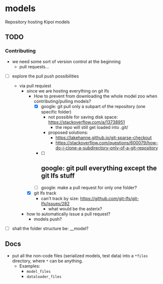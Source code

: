 # models
Repository hosting Kipoi models

## TODO

### Contributing

- we need some sort of version control at the beginning
  - pull requests...

- [ ] explore the pull push possibilities
  - via pull requiest
    - since we are hosting everything on git lfs
      - How to prevent from downloading the whole model zoo when contributing/pulling models?
		- [x] google: git pull only a subpart of the repository (one specific folder)
	      - not possible for saving disk space: https://stackoverflow.com/a/13738951
   		    - the repo will still get loaded into .git/
  		  - proposed solutions:
			- https://lakehanne.github.io/git-sparse-checkout
			- https://stackoverflow.com/questions/600079/how-do-i-clone-a-subdirectory-only-of-a-git-repository
        - [ ] google: git pull everything except the git lfs stuff
          - 
        - [ ] google: make a pull request for only one folder?
	  - [x] git lfs track
	    - can't track by size: https://github.com/git-lfs/git-lfs/issues/282
		  - what would be the asterix?
	- how to automatically issue a pull request?
      - models push?

- [ ] shall the folder structure be: <github username>__model?


## Docs

- put all the non-code files (serialized models, test data) into a `*files` directory, where `*` can be anything.
  - Examples:
    - `model_files`
	- `dataloader_files`
